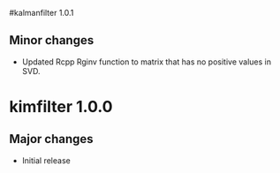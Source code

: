#kalmanfilter 1.0.1

## Minor changes

* Updated Rcpp Rginv function to matrix that has no positive values in SVD.

# kimfilter 1.0.0

## Major changes

* Initial release
